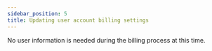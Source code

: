 ```yaml
---
sidebar_position: 5
title: Updating user account billing settings
---
```


No user information is needed during the billing process at this time. 